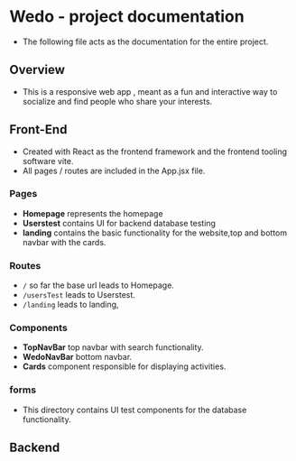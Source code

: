 # Wedo - project documentation 
- The following file acts as the documentation for the entire project.
  
## Overview 

- This is a responsive web app , meant as a fun and interactive way to socialize and find people who share your interests.


## Front-End

- Created with React as the frontend framework and the frontend tooling software vite.
- All pages / routes are included in the App.jsx file.

### Pages

- **Homepage**  represents the homepage
- **Userstest** contains UI for backend database testing 
-  **landing** contains the basic functionality for the website,top and bottom navbar with the cards.

### Routes 

- ```/``` so far the base url leads to Homepage.
- ```/usersTest``` leads to  Userstest.
- ```/landing```  leads to landing,

### Components 
- **TopNavBar** top navbar with search functionality.
- **WedoNavBar** bottom navbar.
- **Cards** component responsible for displaying activities.

### forms
- This directory contains UI test components for the database functionality.


## Backend



  